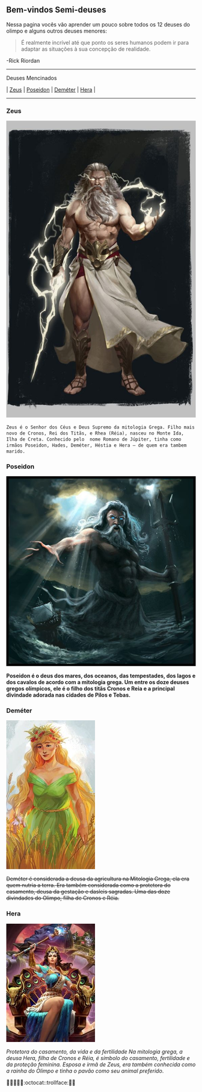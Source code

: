 ## Bem-vindos Semi-deuses

Nessa pagina vocês vão aprender um pouco sobre todos os 12 deuses do olimpo e alguns outros deuses menores:


> É realmente incrível até que ponto os seres humanos podem ir para adaptar as situações à sua concepção de realidade.

-Rick Riordan 

*******
Deuses Mencinados 

 | [Zeus](#Zeus) | [Poseidon](#Poseidon) | [Deméter](#Deméter) | [Hera](#Hera) |

*******
<div id='Zeus'/> 

### Zeus 
![image](https://github.com/Tarsilaschereroliveira/12-Deuses-do-Olimpo/blob/main/zeus.jpg?raw=true)
   
    Zeus é o Senhor dos Céus e Deus Supremo da mitologia Grega. Filho mais novo de Cronos, Rei dos Titãs, e Rhea (Réia), nasceu no Monte Ida, Ilha de Creta. Conhecido pelo  nome Romano de Júpiter, tinha como irmãos Poseidon, Hades, Deméter, Héstia e Hera — de quem era tambem marido.

<div id='Poseidon'/> 

### Poseidon
![image](https://github.com/Tarsilaschereroliveira/12-Deuses-do-Olimpo/blob/main/poseidon.jpg?raw=true)

  **Poseidon é o deus dos mares, dos oceanos, das tempestades, dos lagos e dos cavalos de acordo com a mitologia grega. Um entre os doze deuses gregos olímpicos, ele é o filho 
dos titãs Cronos e Reia e a principal divindade adorada nas cidades de Pilos e Tebas.**

<div id='Deméter'/> 

### Deméter
![image](https://github.com/Tarsilaschereroliveira/12-Deuses-do-Olimpo/blob/main/dem%C3%A9ter.jpg?raw=true)

  ~~Deméter é considerada a deusa da agricultura na Mitologia Grega, ela era quem nutria a terra. Era também considerada como a protetora do casamento, deusa da gestação e 
dasleis sagradas. Uma das doze divindades do Olimpo, filha de Cronos e Réia.~~

<div id='Hera'/>

### Hera
![image](https://github.com/Tarsilaschereroliveira/12-Deuses-do-Olimpo/blob/main/hera.jpg?raw=true)

  *Protetora do casamento, da vida e da fertilidade
  Na mitologia grega, a deusa Hera, filha de Cronos e Réia, é símbolo do casamento, fertilidade e da proteção feminina. Esposa e irmã de Zeus, era também conhecida como a rainha 
do Olimpo e tinha o pavão como seu animal preferido*.


 :space_invader::crystal_ball::sparkler::milky_way::volcano::octocat::trollface::dancers::fire:
